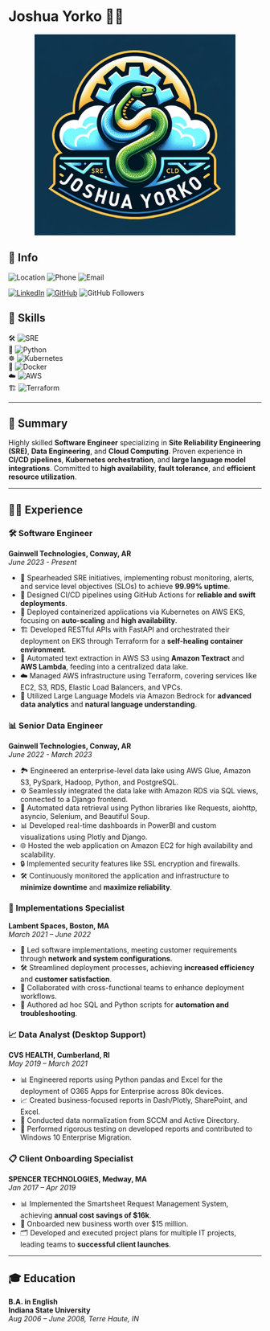 # Joshua Yorko 👨‍💻

<div style="text-align: center;">
  <img src="./assets/images/logo2.png" alt="Joshua Yorko's Logo" width="400" height="400"/>
</div>

## 📍 Info

![Location](https://img.shields.io/badge/Location-Worcester,%20MA-blue)
![Phone](https://img.shields.io/badge/Phone-%28260%29%20443--8425-green)
![Email](https://img.shields.io/badge/Email-joshua.yorko%40gmail.com-red)

[![LinkedIn](https://img.shields.io/badge/LinkedIn-View%20Profile-blue)](https://www.linkedin.com/in/joshua-yorko-560103a9/)
[![GitHub](https://img.shields.io/badge/GitHub-View%20Profile-blue)](https://github.com/joshyorko)
![GitHub Followers](https://img.shields.io/github/followers/joshyorko?style=social)

## 💼 Skills

🛠 ![SRE](https://img.shields.io/badge/SRE-Expert-blue)  
🐍 ![Python](https://img.shields.io/badge/Python-Expert-yellow)  
☸️ ![Kubernetes](https://img.shields.io/badge/Kubernetes-Advanced-orange)  
🐳 ![Docker](https://img.shields.io/badge/Docker-Expert-blue)  
☁️ ![AWS](https://img.shields.io/badge/Amazon_AWS-Expert-green)  
🏗️ ![Terraform](https://img.shields.io/badge/Terraform-Advanced-orange)


---

## 📄 Summary

Highly skilled **Software Engineer** specializing in **Site Reliability Engineering (SRE)**, **Data Engineering**, and **Cloud Computing**. Proven experience in **CI/CD pipelines**, **Kubernetes orchestration**, and **large language model integrations**. Committed to **high availability**, **fault tolerance**, and **efficient resource utilization**.  

---

## 👨‍💼 Experience

### 🛠️ Software Engineer  
**Gainwell Technologies, Conway, AR**  
*June 2023 - Present*
- 🚀 Spearheaded SRE initiatives, implementing robust monitoring, alerts, and service level objectives (SLOs) to achieve **99.99% uptime**.
- 🔄 Designed CI/CD pipelines using GitHub Actions for **reliable and swift deployments**.
- 🐳 Deployed containerized applications via Kubernetes on AWS EKS, focusing on **auto-scaling** and **high availability**.
- 🏗️ Developed RESTful APIs with FastAPI and orchestrated their deployment on EKS through Terraform for a **self-healing container environment**.
- 📑 Automated text extraction in AWS S3 using **Amazon Textract** and **AWS Lambda**, feeding into a centralized data lake.
- ☁️ Managed AWS infrastructure using Terraform, covering services like EC2, S3, RDS, Elastic Load Balancers, and VPCs.
- 🤖 Utilized Large Language Models via Amazon Bedrock for **advanced data analytics** and **natural language understanding**.

### 📊 Senior Data Engineer  
**Gainwell Technologies, Conway, AR**  
*June 2022 - March 2023*
- 🏞️ Engineered an enterprise-level data lake using AWS Glue, Amazon S3, PySpark, Hadoop, Python, and PostgreSQL.
- ⚙️ Seamlessly integrated the data lake with Amazon RDS via SQL views, connected to a Django frontend.
- 🤹‍ Automated data retrieval using Python libraries like Requests, aiohttp, asyncio, Selenium, and Beautiful Soup.
- 📊 Developed real-time dashboards in PowerBI and custom visualizations using Plotly and Django.
- 🌐 Hosted the web application on Amazon EC2 for high availability and scalability.
- 🔒 Implemented security features like SSL encryption and firewalls.
- 🛠️ Continuously monitored the application and infrastructure to **minimize downtime** and **maximize reliability**.

### 💾 Implementations Specialist  
**Lambent Spaces, Boston, MA**  
*March 2021 – June 2022*
- 🎯 Led software implementations, meeting customer requirements through **network and system configurations**.
- 🛠️ Streamlined deployment processes, achieving **increased efficiency** and **customer satisfaction**.
- 🤝 Collaborated with cross-functional teams to enhance deployment workflows.
- 📜 Authored ad hoc SQL and Python scripts for **automation and troubleshooting**.

### 📈 Data Analyst (Desktop Support)  
**CVS HEALTH, Cumberland, RI**  
*May 2019 – March 2021*
- 📊 Engineered reports using Python pandas and Excel for the deployment of O365 Apps for Enterprise across 80k devices.
- 📈 Created business-focused reports in Dash/Plotly, SharePoint, and Excel.
- 🎯 Conducted data normalization from SCCM and Active Directory.
- 🧪 Performed rigorous testing on developed reports and contributed to Windows 10 Enterprise Migration.

### 📋 Client Onboarding Specialist  
**SPENCER TECHNOLOGIES, Medway, MA**  
*Jan 2017 – Apr 2019*
- 📊 Implemented the Smartsheet Request Management System, achieving **annual cost savings of $16k**.
- 💼 Onboarded new business worth over $15 million.
- 🗂️ Developed and executed project plans for multiple IT projects, leading teams to **successful client launches**.

---

## 🎓 Education

**B.A. in English**  
**Indiana State University**  
*Aug 2006 – June 2008, Terre Haute, IN*
